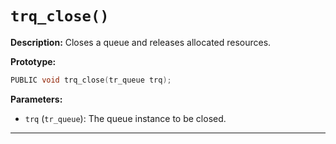 # `trq_close()`

**Description:**
Closes a queue and releases allocated resources.

**Prototype:**
```c
PUBLIC void trq_close(tr_queue trq);
```

**Parameters:**
- `trq` (`tr_queue`): The queue instance to be closed.

---
